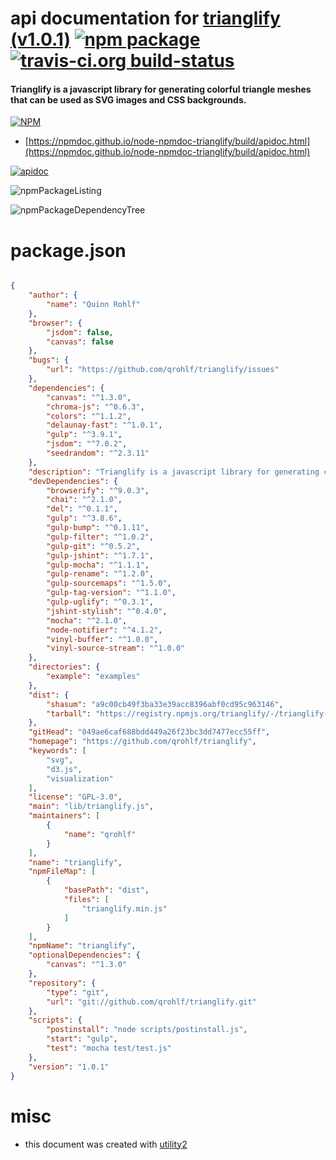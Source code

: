 # api documentation for  [trianglify (v1.0.1)](https://github.com/qrohlf/trianglify)  [![npm package](https://img.shields.io/npm/v/npmdoc-trianglify.svg?style=flat-square)](https://www.npmjs.org/package/npmdoc-trianglify) [![travis-ci.org build-status](https://api.travis-ci.org/npmdoc/node-npmdoc-trianglify.svg)](https://travis-ci.org/npmdoc/node-npmdoc-trianglify)
#### Trianglify is a javascript library for generating colorful triangle meshes that can be used as SVG images and CSS backgrounds.

[![NPM](https://nodei.co/npm/trianglify.png?downloads=true&downloadRank=true&stars=true)](https://www.npmjs.com/package/trianglify)

- [https://npmdoc.github.io/node-npmdoc-trianglify/build/apidoc.html](https://npmdoc.github.io/node-npmdoc-trianglify/build/apidoc.html)

[![apidoc](https://npmdoc.github.io/node-npmdoc-trianglify/build/screenCapture.buildCi.browser.%252Ftmp%252Fbuild%252Fapidoc.html.png)](https://npmdoc.github.io/node-npmdoc-trianglify/build/apidoc.html)

![npmPackageListing](https://npmdoc.github.io/node-npmdoc-trianglify/build/screenCapture.npmPackageListing.svg)

![npmPackageDependencyTree](https://npmdoc.github.io/node-npmdoc-trianglify/build/screenCapture.npmPackageDependencyTree.svg)



# package.json

```json

{
    "author": {
        "name": "Quinn Rohlf"
    },
    "browser": {
        "jsdom": false,
        "canvas": false
    },
    "bugs": {
        "url": "https://github.com/qrohlf/trianglify/issues"
    },
    "dependencies": {
        "canvas": "^1.3.0",
        "chroma-js": "^0.6.3",
        "colors": "^1.1.2",
        "delaunay-fast": "^1.0.1",
        "gulp": "^3.9.1",
        "jsdom": "^7.0.2",
        "seedrandom": "^2.3.11"
    },
    "description": "Trianglify is a javascript library for generating colorful triangle meshes that can be used as SVG images and CSS backgrounds.",
    "devDependencies": {
        "browserify": "^9.0.3",
        "chai": "^2.1.0",
        "del": "^0.1.1",
        "gulp": "^3.8.6",
        "gulp-bump": "^0.1.11",
        "gulp-filter": "^1.0.2",
        "gulp-git": "^0.5.2",
        "gulp-jshint": "^1.7.1",
        "gulp-mocha": "^1.1.1",
        "gulp-rename": "^1.2.0",
        "gulp-sourcemaps": "^1.5.0",
        "gulp-tag-version": "^1.1.0",
        "gulp-uglify": "^0.3.1",
        "jshint-stylish": "^0.4.0",
        "mocha": "^2.1.0",
        "node-notifier": "^4.1.2",
        "vinyl-buffer": "^1.0.0",
        "vinyl-source-stream": "^1.0.0"
    },
    "directories": {
        "example": "examples"
    },
    "dist": {
        "shasum": "a9c00cb49f3ba33e39acc8396abf0cd95c963146",
        "tarball": "https://registry.npmjs.org/trianglify/-/trianglify-1.0.1.tgz"
    },
    "gitHead": "049ae6caf688bdd449a26f23bc3dd7477ecc55ff",
    "homepage": "https://github.com/qrohlf/trianglify",
    "keywords": [
        "svg",
        "d3.js",
        "visualization"
    ],
    "license": "GPL-3.0",
    "main": "lib/trianglify.js",
    "maintainers": [
        {
            "name": "qrohlf"
        }
    ],
    "name": "trianglify",
    "npmFileMap": [
        {
            "basePath": "dist",
            "files": [
                "trianglify.min.js"
            ]
        }
    ],
    "npmName": "trianglify",
    "optionalDependencies": {
        "canvas": "^1.3.0"
    },
    "repository": {
        "type": "git",
        "url": "git://github.com/qrohlf/trianglify.git"
    },
    "scripts": {
        "postinstall": "node scripts/postinstall.js",
        "start": "gulp",
        "test": "mocha test/test.js"
    },
    "version": "1.0.1"
}
```



# misc
- this document was created with [utility2](https://github.com/kaizhu256/node-utility2)
